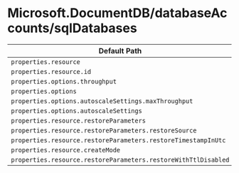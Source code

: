 # Microsoft.DocumentDB/databaseAccounts/sqlDatabases

| Default Path | Alias |
|---|---|
| `properties.resource` | `Microsoft.DocumentDB/databaseAccounts/sqlDatabases/resource` |
| `properties.resource.id` | `Microsoft.DocumentDB/databaseAccounts/sqlDatabases/resource.id` |
| `properties.options.throughput` | `Microsoft.DocumentDB/databaseAccounts/sqlDatabases/options.throughput` |
| `properties.options` | `Microsoft.DocumentDB/databaseAccounts/sqlDatabases/options` |
| `properties.options.autoscaleSettings.maxThroughput` | `Microsoft.DocumentDB/databaseAccounts/sqlDatabases/options.autoscaleSettings.maxThroughput` |
| `properties.options.autoscaleSettings` | `Microsoft.DocumentDB/databaseAccounts/sqlDatabases/options.autoscaleSettings` |
| `properties.resource.restoreParameters` | `Microsoft.DocumentDB/databaseAccounts/sqlDatabases/resource.restoreParameters` |
| `properties.resource.restoreParameters.restoreSource` | `Microsoft.DocumentDB/databaseAccounts/sqlDatabases/resource.restoreParameters.restoreSource` |
| `properties.resource.restoreParameters.restoreTimestampInUtc` | `Microsoft.DocumentDB/databaseAccounts/sqlDatabases/resource.restoreParameters.restoreTimestampInUtc` |
| `properties.resource.createMode` | `Microsoft.DocumentDB/databaseAccounts/sqlDatabases/resource.createMode` |
| `properties.resource.restoreParameters.restoreWithTtlDisabled` | `Microsoft.DocumentDB/databaseAccounts/sqlDatabases/resource.restoreParameters.restoreWithTtlDisabled` |


